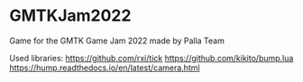 # GMTKJam2022
Game for the GMTK Game Jam 2022 made by Palla Team

Used libraries:
https://github.com/rxi/tick
https://github.com/kikito/bump.lua
https://hump.readthedocs.io/en/latest/camera.html
